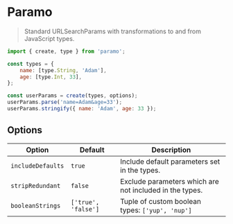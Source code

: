 # Paramo

> Standard URLSearchParams with transformations to and from JavaScript types.

```javascript
import { create, type } from 'paramo';

const types = {
    name: [type.String, 'Adam'],
    age: [type.Int, 33],
};

const userParams = create(types, options);
userParams.parse('name=Adam&age=33');
userParams.stringify({ name: 'Adam', age: 33 });
```

## Options

| Option            | Default             | Description                                             |
| ----------------- | ------------------- | ------------------------------------------------------- |
| `includeDefaults` | `true`              | Include default parameters set in the types.            |
| `stripRedundant`  | `false`             | Exclude parameters which are not included in the types. |
| `booleanStrings`  | `['true', 'false']` | Tuple of custom boolean types: `['yup', 'nup']`         |
